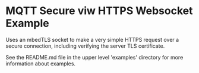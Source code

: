 # MQTT Secure viw HTTPS Websocket Example

Uses an mbedTLS socket to make a very simple HTTPS request over a secure connection, including verifying the server TLS certificate.

See the README.md file in the upper level 'examples' directory for more information about examples.
